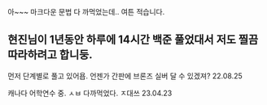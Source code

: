 아~~~ 마크다운 문법 다 까먹었는데.. 여튼 적습니다.
## 현진님이 1년동안 하루에 14시간 백준 풀었대서 저도 찔끔 따라하려고 합니둥.
먼저 단계별로 풀고 있어욥. 언젠가 간판에 브론즈 실버 달 수 있겠져? 22.08.25

캐나다 어학연수 중. ㅅㅂ 다까먹었다. ㅈ대쓰 23.04.23
